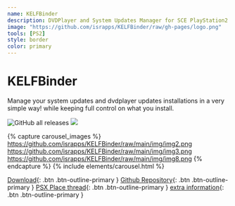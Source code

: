 ```yaml
---
name: KELFBinder
description: DVDPlayer and System Updates Manager for SCE PlayStation2
image: "https://github.com/israpps/KELFBinder/raw/gh-pages/logo.png"
tools: [PS2]
style: border
color: primary
---
```


# KELFBinder

Manage your system updates and dvdplayer updates installations in a very simple way! while keeping full control on what you install.

![GitHub all releases](https://img.shields.io/github/downloads/israpps/KELFBinder/total)
[![](https://img.shields.io/badge/Read%20the-Documentation-0020ff?style=for-the-badge&logo=pencil&labelColor=yellow)](https://israpps.github.io/KELFBinder/)

{% capture carousel_images %}
https://github.com/israpps/KELFBinder/raw/main/img/img2.png
https://github.com/israpps/KELFBinder/raw/main/img/img3.png
https://github.com/israpps/KELFBinder/raw/main/img/img8.png
{% endcapture %}
{% include elements/carousel.html %}

[Download](https://www.psx-place.com/resources/kelfbinder-2.1324/download?version=2487){: .btn .btn-outline-primary }
[Github Repository](https://github.com/israpps/KELFBinder){: .btn .btn-outline-primary }
[PSX Place thread](https://www.psx-place.com/resources/kelfbinder-2.1324){: .btn .btn-outline-primary }
[extra information](https://israpps.github.io/KELFBinder/){: .btn .btn-outline-primary }
